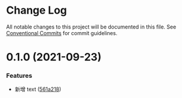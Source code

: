 # Change Log

All notable changes to this project will be documented in this file.
See [Conventional Commits](https://conventionalcommits.org) for commit guidelines.

# 0.1.0 (2021-09-23)


### Features

* 新增 text ([561a218](https://github.com/ElonWu/ui/commit/561a21873f2d4c3617b0ea79ffb198a890283e9c))
